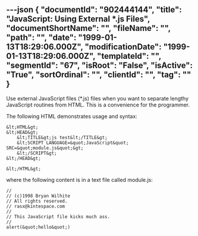 ---json
{
  "documentId": "902444144",
  "title": "JavaScript: Using External *.js Files",
  "documentShortName": "",
  "fileName": "",
  "path": "",
  "date": "1999-01-13T18:29:06.000Z",
  "modificationDate": "1999-01-13T18:29:06.000Z",
  "templateId": "",
  "segmentId": "67",
  "isRoot": "False",
  "isActive": "True",
  "sortOrdinal": "",
  "clientId": "",
  "tag": ""
}
---

Use external JavaScript files (*.js) files when you want to separate lengthy JavaScript routines from HTML. This is a convenience for the programmer.

The following HTML demonstrates usage and syntax:

    &lt;HTML&gt;
    &lt;HEAD&gt;
        &lt;TITLE&gt;js test&lt;/TITLE&gt;
        &lt;SCRIPT LANGUAGE=&quot;JavaScript&quot; SRC=&quot;module.js&quot;&gt;
        &lt;/SCRIPT&gt;
    &lt;/HEAD&gt;

    &lt;/HTML&gt;

where the following content is in a text file called module.js:

    //
    // (c)1998 Bryan Wilhite
    // All rights reserved.
    // rasx@kintespace.com
    //
    // This JavaScript file kicks much ass.
    //
    alert(&quot;hello&quot;)
